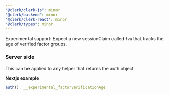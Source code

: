```yaml
---
"@clerk/clerk-js": minor
"@clerk/backend": minor
"@clerk/clerk-react": minor
"@clerk/types": minor
---
```


Experimental support: Expect a new sessionClaim called `fva` that tracks the age of verified factor groups.

### Server side

This can be applied to any helper that returns the auth object

**Nextjs example**

```ts
auth(). __experimental_factorVerificationAge
